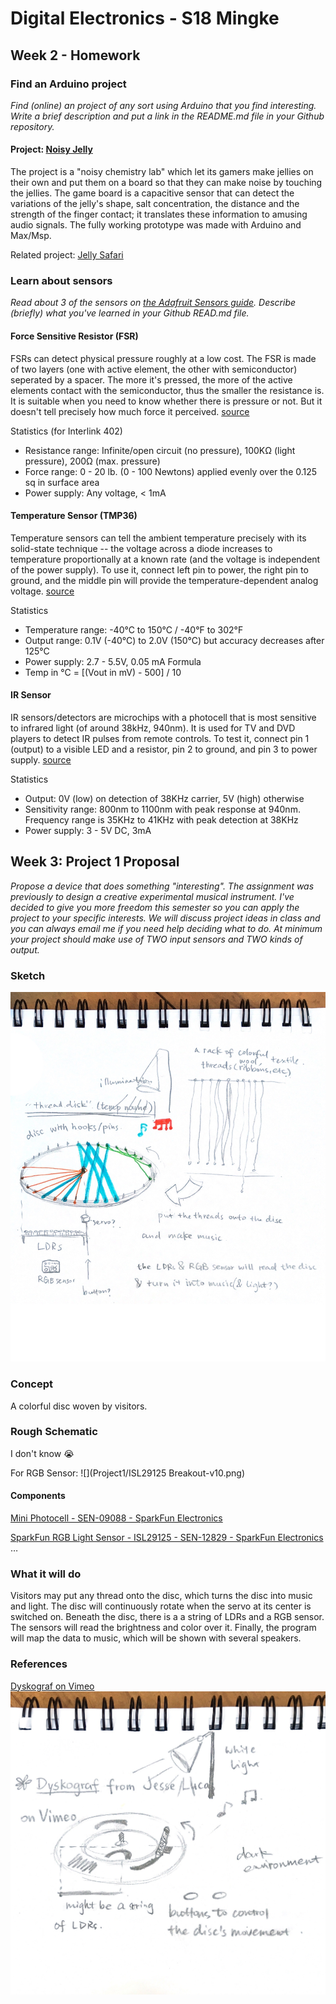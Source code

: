 # Digital Electronics - S18 Mingke

## Week 2 - Homework
### Find an Arduino project
*Find (online) an project of any sort using Arduino that you find interesting. Write a brief description and put a link in the README.md file in your Github repository.*

#### Project: [Noisy Jelly](https://pinaffo-pluvinage.com/papier-machine-1/)

The project is a "noisy chemistry lab" which let its gamers make jellies on their own and put them on a board so that they can make noise by touching the jellies. The game board is a capacitive sensor that can detect the variations of the jelly's shape, salt concentration, the distance and the strength of the finger contact; it translates these information to amusing audio signals. The fully working prototype was made with Arduino and Max/Msp.

Related project: [Jelly Safari](https://pinaffo-pluvinage.com/jelly-safari/)

### Learn about sensors
*Read about 3 of the sensors on [the Adafruit Sensors guide](http://www.ladyada.net/learn/sensors/). Describe (briefly) what you've learned in your Github READ.md file.*

#### Force Sensitive Resistor (FSR)
FSRs can detect physical pressure roughly at a low cost. The FSR is made of two layers (one with active element, the other with semiconductor) seperated by a spacer. The more it's pressed, the more of the active elements contact with the semiconductor, thus the smaller the resistance is. It is suitable when you need to know whether there is pressure or not. But it doesn't tell precisely how much force it perceived. [source](https://learn.adafruit.com/force-sensitive-resistor-fsr)

Statistics (for Interlink 402)
- Resistance range: Infinite/open circuit (no pressure), 100KΩ (light pressure), 200Ω (max. pressure)
- Force range: 0 - 20 lb. (0 - 100 Newtons) applied evenly over the 0.125 sq in surface area
- Power supply: Any voltage, < 1mA 

#### Temperature Sensor (TMP36)
Temperature sensors can tell the ambient temperature precisely with its solid-state technique --  the voltage across a diode increases to temperature proportionally at a known rate (and the voltage is independent of the power supply). To use it, connect left pin to power, the right pin to ground, and the middle pin will provide the temperature-dependent analog voltage.  [source](https://learn.adafruit.com/tmp36-temperature-sensor)

Statistics
- Temperature range: -40°C to 150°C / -40°F to 302°F
- Output range: 0.1V (-40°C) to 2.0V (150°C) but accuracy decreases after 125°C
- Power supply: 2.7 - 5.5V, 0.05 mA
Formula
- Temp in °C = [(Vout in mV) - 500] / 10

#### IR Sensor
IR sensors/detectors are microchips with a photocell that is most sensitive to infrared light (of around 38kHz, 940nm). It is used for TV and DVD players to detect IR pulses from remote controls.
To test it, connect pin 1 (output) to a visible LED and a resistor, pin 2 to ground, and pin 3 to power supply.  [source](https://learn.adafruit.com/ir-sensor)

Statistics
- Output: 0V (low) on detection of 38KHz carrier, 5V (high) otherwise
- Sensitivity range: 800nm to 1100nm with peak response at 940nm. Frequency range is 35KHz to 41KHz with peak detection at 38KHz
- Power supply: 3 - 5V DC, 3mA

## Week 3: Project 1 Proposal
*Propose a device that does something "interesting". The assignment was previously to design a creative experimental musical instrument. I've decided to give you more freedom this semester so you can apply the project to your specific interests. We will discuss project ideas in class and you can always email me if you need help deciding what to do. At minimum your project should make use of TWO input sensors and TWO kinds of output.*

### Sketch
![](Project1/sketch.jpg)

### Concept
A colorful disc woven by visitors.

### Rough Schematic
I don't know 😭

For RGB Sensor:
![](Project1/ISL29125 Breakout-v10.png)

#### Components
[Mini Photocell - SEN-09088 - SparkFun Electronics](https://www.sparkfun.com/products/9088)

[SparkFun RGB Light Sensor - ISL29125 - SEN-12829 - SparkFun Electronics](https://www.sparkfun.com/products/12829)
…

### What it will do
Visitors may put any thread onto the disc, which turns the disc into music and light. 
The disc will continuously rotate when the servo at its center is switched on. Beneath the disc, there is a a string of LDRs and a RGB sensor. The sensors will read the brightness and color over it. Finally, the program will map the data to music, which will be shown with several speakers.

### References
[Dyskograf on Vimeo](https://vimeo.com/51700038)
![](Project1/references_dyskograf.jpg)





